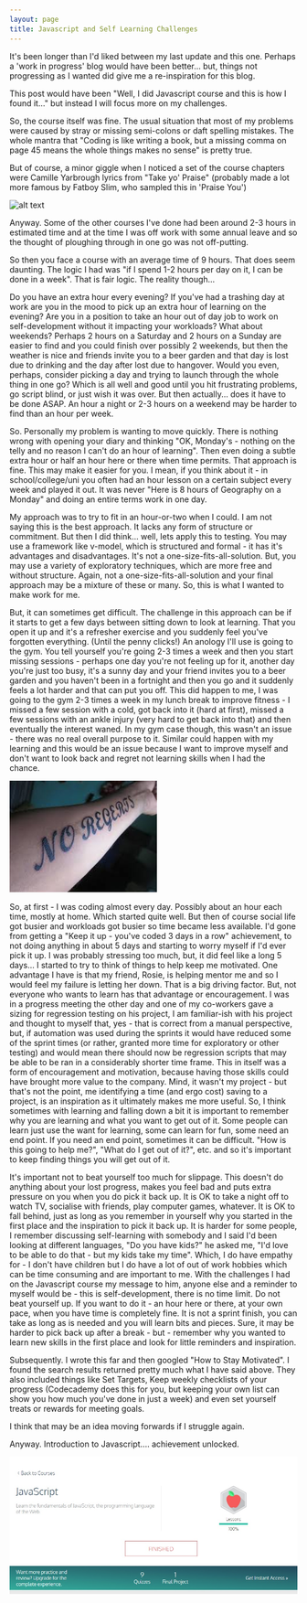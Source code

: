 ```yaml
---
layout: page
title: Javascript and Self Learning Challenges
---
```


It's been longer than I'd liked between my last update and this one.  Perhaps a 'work in progress' blog would have been better... but, things not progressing as I wanted did give me a re-inspiration for this blog.

This post would have been "Well, I did Javascript course and this is how I found it..." but instead I will focus more on my challenges.

So, the course itself was fine.  The usual situation that most of my problems were caused by stray or missing semi-colons or daft spelling mistakes.  The whole mantra that "Coding is like writing a book, but a missing comma on page 45 means the whole things makes no sense" is pretty true.

But of course, a minor giggle when I noticed a set of the course chapters were Camille Yarbrough lyrics from "Take yo' Praise" (probably made a lot more famous by Fatboy Slim, who sampled this in 'Praise You')

![alt text](https://kev36663.github.io/blob/master/images/praiseyou.jpg "Like I should-d-d-d-d-d-d")

Anyway.  Some of the other courses I've done had been around 2-3 hours in estimated time and at the time I was off work with some annual leave and so the thought of ploughing through in one go was not off-putting.

So then you face a course with an average time of 9 hours.  That does seem daunting.  The logic I had was "if I spend 1-2 hours per day on it, I can be done in a week".  That is fair logic.  The reality though...

Do you have an extra hour every evening?  If you've had a trashing day at work are you in the mood to pick up an extra hour of learning on the evening? Are you in a position to take an hour out of day job to work on self-development without it impacting your workloads?
What about weekends? Perhaps 2 hours on a Saturday and 2 hours on a Sunday are easier to find and you could finish over possibly 2 weekends, but then the weather is nice and friends invite you to a beer garden and that day is lost due to drinking and the day after lost due to hangover.
Would you even, perhaps, consider picking a day and trying to launch through the whole thing in one go? Which is all well and good until you hit frustrating problems, go script blind, or just wish it was over.
But then actually... does it have to be done ASAP.  An hour a night or 2-3 hours on a weekend may be harder to find than an hour per week.

So. Personally my problem is wanting to move quickly.  There is nothing wrong with opening your diary and thinking "OK, Monday's - nothing on the telly and no reason I can't do an hour of learning". Then even doing a subtle extra hour or half an hour here or there when time permits.  That approach is fine. This may make it easier for you.  I mean, if you think about it - in school/college/uni you often had an hour lesson on a certain subject every week and played it out.  It was never "Here is 8 hours of Geography on a Monday" and doing an entire terms work in one day.

My approach was to try to fit in an hour-or-two when I could.   I am not saying this is the best approach. It lacks any form of structure or commitment.  But then I did think... well, lets apply this to testing.  You may use a framework like v-model, which is structured and formal - it has it's advantages and disadvantages.  It's not a one-size-fits-all-solution.  But, you may use a variety of exploratory techniques, which are more free and without structure. Again, not a one-size-fits-all-solution and your final approach may be a mixture of these or many.  So, this is what I wanted to make work for me.

But, it can sometimes get difficult.  The challenge in this approach can be if it starts to get a few days between sitting down to look at learning.  That you open it up and it's a refresher exercise and you suddenly feel you've forgotten everything. (Until the penny clicks!)
An anology I'll use is going to the gym.  You tell yourself you're going 2-3 times a week and then you start missing sessions - perhaps one day you're not feeling up for it, another day you're just too busy, it's a sunny day and your friend invites you to a beer garden and you haven't been in a fortnight and then you go and it suddenly feels a lot harder and that can put you off.
This did happen to me, I was going to the gym 2-3 times a week in my lunch break to improve fitness - I missed a few session with a cold, got back into it (hard at first), missed a few sessions with an ankle injury (very hard to get back into that) and then eventually the interest waned.  In my gym case though, this wasn't an issue - there was no real overall purpose to it.  Similar could happen with my learning and this would be an issue because I want to improve myself and don't want to look back and regret not learning skills when I had the chance.

![alt text](https://github.com/kev36663/kev36663.github.io/blob/master/images/regerts.jpg "I bet he regrets this tattoo - haha")

So, at first - I was coding almost every day. Possibly about an hour each time, mostly at home. Which started quite well.  But then of course social life got busier and workloads got busier so time became less available. I'd gone from getting a "Keep it up - you've coded 3 days in a row" achievement, to not doing anything in about 5 days and starting to worry myself if I'd ever pick it up.
I was probably stressing too much, but, it did feel like a long 5 days...  I started to try to think of things to help keep me motivated.
One advantage I have is that my friend, Rosie, is helping mentor me and so I would feel my failure is letting her down.  That is a big driving factor.  But, not everyone who wants to learn has that advantage or encouragement.
I was in a progress meeting the other day and one of my co-workers gave a sizing for regression testing on his project, I am familiar-ish with his project and thought to myself that, yes - that is correct from a manual perspective, but, if automation was used during the sprints it would have reduced some of the sprint times (or rather, granted more time for exploratory or other testing) and would mean there should now be regression scripts that may be able to be ran in a considerably shorter time frame.
This in itself was a form of encouragement and motivation, because having those skills could have brought more value to the company. Mind, it wasn't my project - but that's not the point, me identifying a time (and ergo cost) saving to a project, is an inspiration as it ultimately makes me more useful.
So, I think sometimes with learning and falling down a bit it is important to remember why you are learning and what you want to get out of it.  Some people can learn just use the want for learning, some can learn for fun, some need an end point.  If you need an end point, sometimes it can be difficult. "How is this going to help me?", "What do I get out of it?", etc. and so it's important to keep finding things you will get out of it.

It's important not to beat yourself too much for slippage.  This doesn't do anything about your lost progress, makes you feel bad and puts extra pressure on you when you do pick it back up.  It is OK to take a night off to watch TV, socialise with friends, play computer games, whatever.  It is OK to fall behind, just as long as you remember in yourself why you started in the first place and the inspiration to pick it back up.
It is harder for some people, I remember discussing self-learning with somebody and I said I'd been looking at different languages, "Do you have kids?" he asked me, "I'd love to be able to do that - but my kids take my time".
Which, I do have empathy for - I don't have children but I do have a lot of out of work hobbies which can be time consuming and are important to me.
With the challenges I had on the Javascript course my message to him, anyone else and a reminder to myself would be - this is self-development, there is no time limit. Do not beat yourself up. If you want to do it - an hour here or there, at your own pace, when you have time is completely fine. It is not a sprint finish, you can take as long as is needed and you will learn bits and pieces.  Sure, it may be harder to pick back up after a break - but - remember why you wanted to learn new skills in the first place and look for little reminders and inspiration.

Subsequently. I wrote this far and then googled "How to Stay Motivated".  I found the search results returned pretty much what I have said above.  They also included things like Set Targets, Keep weekly checklists of your progress (Codecademy does this for you, but keeping your own list can show you how much you've done in just a week) and even set yourself treats or rewards for meeting goals.

I think that may be an idea moving forwards if I struggle again.

Anyway.  Introduction to Javascript.... achievement unlocked.

![alt text](https://github.com/kev36663/kev36663.github.io/blob/master/images/javafinish.jpg "Sweet Progress")


